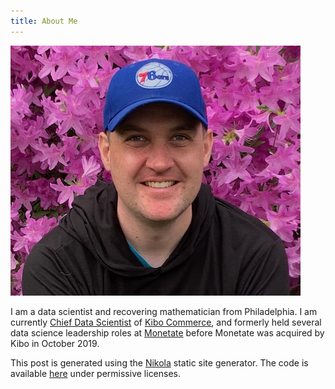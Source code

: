 ```yaml
---
title: About Me
---
```


![Headshot](/resources/img/flower_cropped_small.png)

I am a data scientist and recovering mathematician from Philadelphia.  I am currently [Chief Data Scientist](https://www.linkedin.com/in/austin-rochford/) of [Kibo Commerce](https://kibocommerce.com/), and formerly held several data science leadership roles at [Monetate](https://en.wikipedia.org/wiki/Monetate) before Monetate was acquired by Kibo in October 2019.

This post is generated using the [Nikola](https://getnikola.com/) static site generator.  The code is available [here](https://github.com/AustinRochford/blog-nikola) under permissive licenses.
